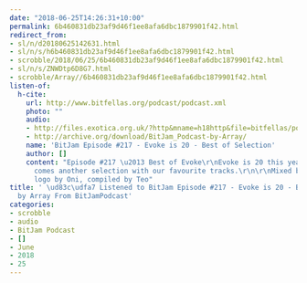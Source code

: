 ```yaml
---
date: "2018-06-25T14:26:31+10:00"
permalink: 6b460831db23af9d46f1ee8afa6dbc1879901f42.html
redirect_from:
- sl/n/d20180625142631.html
- sl/n/s/h6b460831db23af9d46f1ee8afa6dbc1879901f42.html
- scrobble/2018/06/25/6b460831db23af9d46f1ee8afa6dbc1879901f42.html
- sl/n/s/ZNWDtp6D8G7.html
- scrobble/Array//6b460831db23af9d46f1ee8afa6dbc1879901f42.html
listen-of:
  h-cite:
    url: http://www.bitfellas.org/podcast/podcast.xml
    photo: ""
    audio:
    - http://files.exotica.org.uk/?http&mname=h18http&file=bitfellas/podcast/bitjam_217.mp3
    - http://archive.org/download/BitJam_Podcast-by-Array/
    name: 'BitJam Episode #217 - Evoke is 20 - Best of Selection'
    author: []
    content: "Episode #217 \u2013 Best of Evoke\r\nEvoke is 20 this year, so here
      comes another selection with our favourite tracks.\r\n\r\nMixed by Vincenzo,
      logo by Oni, compiled by Teo"
title: ' \ud83c\udfa7 Listened to BitJam Episode #217 - Evoke is 20 - Best of Selection
  by Array From BitJamPodcast'
categories:
- scrobble
- audio
- BitJam Podcast
- []
- June
- 2018
- 25
---
```

